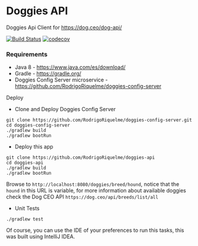 # Doggies API

Doggies Api Client for https://dog.ceo/dog-api/

[![Build Status](https://travis-ci.org/RodrigoRiquelme/doggies-api.svg?branch=master)](https://travis-ci.org/RodrigoRiquelme/doggies-api)
[![codecov](https://codecov.io/gh/RodrigoRiquelme/doggies-api/branch/master/graph/badge.svg)](https://codecov.io/gh/RodrigoRiquelme/doggies-api)
### Requirements
- Java 8 - https://www.java.com/es/download/
- Gradle - https://gradle.org/
- Doggies Config Server microservice - https://github.com/RodrigoRiquelme/doggies-config-server

Deploy
- Clone and Deploy Doggies Config Server
```
git clone https://github.com/RodrigoRiquelme/doggies-config-server.git
cd doggies-config-server
./gradlew build
./gradlew bootRun
```


- Deploy this app
```
git clone https://github.com/RodrigoRiquelme/doggies-api
cd doggies-api
./gradlew build
./gradlew bootRun
```

Browse to `http://localhost:8080/doggies/breed/hound`, notice that the `hound` in this URL is variable, for more information about available doggies check the Dog CEO API `https://dog.ceo/api/breeds/list/all` 




- Unit Tests
```
./gradlew test

```

Of course, you can use the IDE of your preferences to run this tasks, this was built using IntelliJ IDEA.